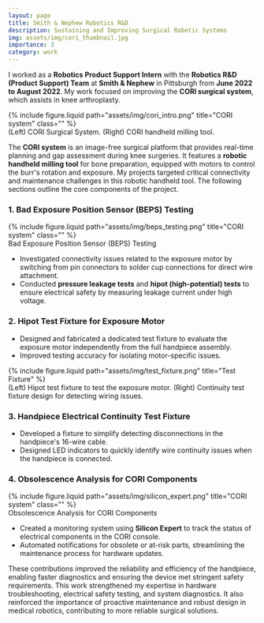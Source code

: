 ```yaml
---
layout: page
title: Smith & Nephew Robotics R&D 
description: Sustaining and Improving Surgical Robotic Systems
img: assets/img/cori_thumbnail.jpg
importance: 3
category: work
---
```


I worked as a **Robotics Product Support Intern** with the **Robotics R&D (Product Support) Team** at **Smith & Nephew** in Pittsburgh from **June 2022 to August 2022**. My work focused on improving the **CORI surgical system**, which assists in knee arthroplasty.

<div class="row justify-content-sm-center">
  <div class="col-sm-10 mt-3 mt-md-0">
    {% include figure.liquid path="assets/img/cori_intro.png" title="CORI system" class="" %}
  </div>
</div>
<div class="caption">
    (Left) CORI Surgical System. (Right) CORI handheld milling tool.
</div>

The **CORI system** is an image-free surgical platform that provides real-time planning and gap assessment during knee surgeries. It features a **robotic handheld milling tool** for bone preparation, equipped with motors to control the burr's rotation and exposure. My projects targeted critical connectivity and maintenance challenges in this robotic handheld tool. The following sections outline the core components of the project.

### 1. **Bad Exposure Position Sensor (BEPS) Testing**

<div class="row justify-content-sm-center">
  <div class="col-sm-10 mt-3 mt-md-0">
    {% include figure.liquid path="assets/img/beps_testing.png" title="CORI system" class="" %}
  </div>
</div>
<div class="caption">
    Bad Exposure Position Sensor (BEPS) Testing
</div>

   - Investigated connectivity issues related to the exposure motor by switching from pin connectors to solder cup connections for direct wire attachment.
   - Conducted **pressure leakage tests** and **hipot (high-potential) tests** to ensure electrical safety by measuring leakage current under high voltage.

### 2. **Hipot Test Fixture for Exposure Motor**
   - Designed and fabricated a dedicated test fixture to evaluate the exposure motor independently from the full handpiece assembly.
   - Improved testing accuracy for isolating motor-specific issues.

<div class="row justify-content-sm-center">
    <div class="col-sm-10 mt-3 mt-md-0">
        {% include figure.liquid path="assets/img/test_fixture.png" title="Test Fixture" %}
    </div>
</div>

<div class="caption">
    (Left) Hipot test fixture to test the exposure motor. (Right) Continuity test fixture design for detecting wiring issues.
</div>

### 3. **Handpiece Electrical Continuity Test Fixture**
   - Developed a fixture to simplify detecting disconnections in the handpiece's 16-wire cable.
   - Designed LED indicators to quickly identify wire continuity issues when the handpiece is connected.

### 4. **Obsolescence Analysis for CORI Components**


<div class="row justify-content-sm-center">
  <div class="col-sm-10 mt-3 mt-md-0">
    {% include figure.liquid path="assets/img/silicon_expert.png" title="CORI system" class="" %}
  </div>
</div>
<div class="caption">
    Obsolescence Analysis for CORI Components
</div>

   - Created a monitoring system using **Silicon Expert** to track the status of electrical components in the CORI console.
   - Automated notifications for obsolete or at-risk parts, streamlining the maintenance process for hardware updates.

These contributions improved the reliability and efficiency of the handpiece, enabling faster diagnostics and ensuring the device met stringent safety requirements. This work strengthened my expertise in hardware troubleshooting, electrical safety testing, and system diagnostics. It also reinforced the importance of proactive maintenance and robust design in medical robotics, contributing to more reliable surgical solutions.
